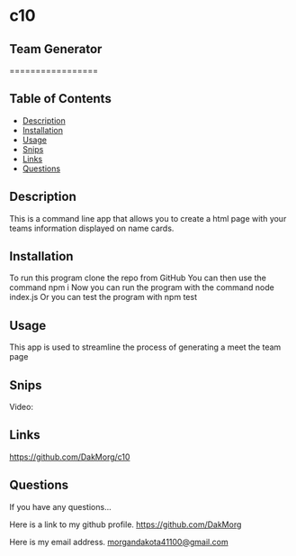 # c10

## Team Generator
=================

## Table of Contents

* [Description](#Description)
* [Installation](#Installation)
* [Usage](#Usage)
* [Snips](#Snips)
* [Links](#Links)
* [Questions](#Questions)

## Description

This is a command line app that allows you to create a html page with
 your teams information displayed on name cards.

## Installation

To run this program clone the repo from GitHub
You can then use the command npm i
Now you can run the program with the command node index.js
Or you can test the program with npm test

## Usage

This app is used to streamline the process of generating a meet the team page

## Snips

Video: 


## Links

https://github.com/DakMorg/c10

## Questions

If you have any questions...

Here is a link to my github profile.
https://github.com/DakMorg

Here is my email address. 
morgandakota41100@gmail.com